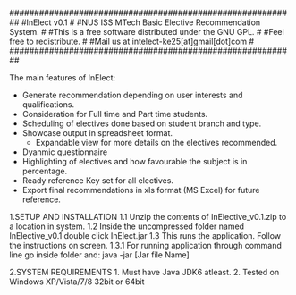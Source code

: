 ##########################################################
#InElect v0.1                   					               #
#NUS ISS MTech Basic Elective Recommendation System.     #
#This is a free software distributed under the GNU GPL.  #
#Feel free to redistribute.                              #
#Mail us at intelect-ke25[at]gmail[dot]com				       #								 
##########################################################

The main features of InElect: 

  - Generate recommendation depending on user interests and qualifications.
  - Consideration for Full time and Part time students.
  - Scheduling of electives done based on student branch and type.
  - Showcase output in spreadsheet format.
     - Expandable view for more details on the electives recommended.
  - Dyanmic questionnaire
  - Highlighting of electives and how favourable the subject is in percentage.
  - Ready reference Key set for all electives.
  - Export final recommendations in xls format (MS Excel) for future reference.
  
1.SETUP AND INSTALLATION 
	1.1 Unzip the contents of InElective_v0.1.zip to a location in system.
	1.2 Inside the uncompressed folder named InElective_v0.1 double click InElect.jar
	1.3 This runs the application. Follow the instructions on screen.
		1.3.1 For running application through command line go inside folder and:
			java -jar [Jar file Name]
			

2.SYSTEM REQUIREMENTS
	1. Must have Java JDK6 atleast.
	2. Tested on Windows XP/Vista/7/8 32bit or 64bit
